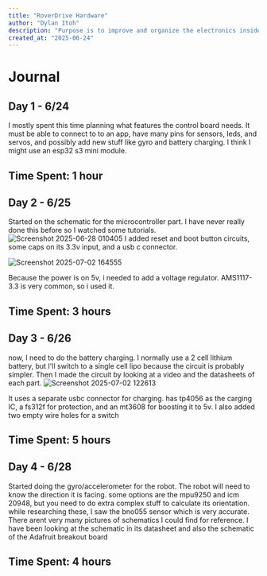```yaml
---
title: "RoverDrive Hardware"
author: "Dylan Itoh"
description: "Purpose is to improve and organize the electronics inside the 'RoverDrive' robot by designing one PCB for everything"
created_at: "2025-06-24"
---
```


# Journal

## Day 1 - 6/24
I mostly spent this time planning what features the control board needs. It must be able to connect to to an app, have many pins for sensors, leds, and servos, and possibly add new stuff like gyro and battery charging.
I think I might use an esp32 s3 mini module.
## Time Spent: 1 hour

## Day 2 - 6/25
Started on the schematic for the microcontroller part. I have never really done this before so I watched some tutorials.
![Screenshot 2025-06-28 010405](https://github.com/user-attachments/assets/2e44fa90-5cc0-4802-bacb-7e78f1422c7d)
I added reset and boot button circuits, some caps on its 3.3v input, and a usb c connector.

![Screenshot 2025-07-02 164555](https://github.com/user-attachments/assets/472cbe6f-9b1e-455d-9863-729c40cb590b)

Because the power is on 5v, i needed to add a voltage regulator. AMS1117-3.3 is very common, so i used it.

## Time Spent: 3 hours

## Day 3 - 6/26
now, I need to do the battery charging. I normally use a 2 cell lithium battery, but I'll switch to a single cell lipo because the circuit is probably simpler. Then I made the circuit by looking at a video and the datasheets of each part.
![Screenshot 2025-07-02 122613](https://github.com/user-attachments/assets/c70e7822-7478-4de9-950b-1fa0707f86c4)

It uses a separate usbc connector for charging. has tp4056 as the carging IC, a fs312f for protection, and an mt3608 for boosting it to 5v. I also added two empty wire holes for a switch

## Time Spent:  5 hours

## Day 4 - 6/28
Started doing the gyro/accelerometer for the robot. The robot will need to know the direction it is facing. some options are the mpu9250 and icm 20948, but you need to do extra complex stuff to calculate its orientation. while researching these, I saw the bno055 sensor which is very accurate.
There arent very many pictures of schematics I could find for reference. I have been looking at the schematic in its datasheet and also the schematic of the Adafruit breakout board

## Time Spent:  4 hours
